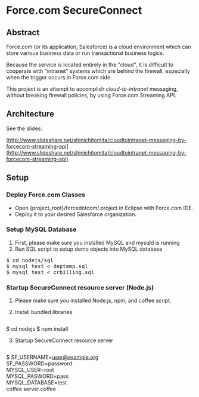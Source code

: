 # Force.com SecureConnect

## Abstract

Force.com (or its application, Salesforce) is a cloud environment which can store various business data or run transactional business logics.

Because the service is located entirely in the "cloud", it is difficult to cooperate with "intranet" systems which are behind the firewall, especially when the trigger occurs in Force.com side.

This project is an attempt to accomplish *cloud-to-intranet* messaging, without breaking firewall policies, by using Force.com Streaming API.


## Architecture

See the slides:

[http://www.slideshare.net/shinichitomita/cloudtointranet-messaging-by-forcecom-streaming-api](http://www.slideshare.net/shinichitomita/cloudtointranet-messaging-by-forcecom-streaming-api)


## Setup

### Deploy Force.com Classes

- Open {project_root}/forcedotcom/.project in Eclipse with Force.com IDE. 
- Deploy it to your desired Salesforce organization.

### Setup MySQL Database

1. First, please make sure you installed MySQL and mysqld is running
2. Run SQL script to setup demo objects into MySQL database

<pre>
$ cd nodejs/sql
$ mysql test &lt; deptemp.sql
$ mysql test &lt; crbilling.sql
</pre>

### Startup SecureConnect resource server (Node.js) 

1. Please make sure you installed Node.js, npm, and coffee script.

2. Install bundled libraries

	<pre>
$ cd nodejs
$ npm install
</pre>

3. Startup SecureConnect resource server

	<pre>
$ SF_USERNAME=user@example.org \
	SF_PASSWORD=password \
	MYSQL_USER=root \
	MYSQL_PASWORD=pass \
	MYSQL_DATABASE=test \
	coffee server.coffee
</pre>

